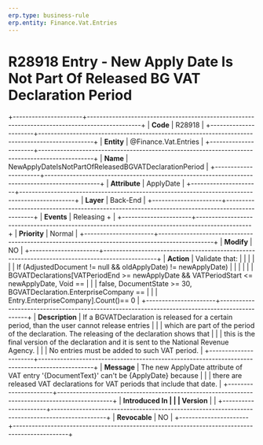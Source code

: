 ```yaml
---
erp.type: business-rule
erp.entity: Finance.Vat.Entries
---
```


# R28918 Entry - New Apply Date Is Not Part Of Released BG VAT Declaration Period
+----------------------+-----------------------------------------------------------------------------------------------+
| **Code**             | R28918                                                                                        |
+----------------------+-----------------------------------------------------------------------------------------------+
| **Entity**           | @Finance.Vat.Entries                                                                                         |
+----------------------+-----------------------------------------------------------------------------------------------+
| **Name**             | NewApplyDateIsNotPartOfReleasedBGVATDeclarationPeriod                                         |
+----------------------+-----------------------------------------------------------------------------------------------+
| **Attribute**        | ApplyDate                                                                                     |
+----------------------+-----------------------------------------------------------------------------------------------+
| **Layer**            | Back-End                                                                                      |
+----------------------+-----------------------------------------------------------------------------------------------+
| **Events**           | Releasing +                                                                                   |
+----------------------+-----------------------------------------------------------------------------------------------+
| **Priority**         | Normal                                                                                        |
+----------------------+-----------------------------------------------------------------------------------------------+
| **Modify**           | NO                                                                                            |
+----------------------+-----------------------------------------------------------------------------------------------+
| **Action**           | Validate that:                                                                                |
|                      |                                                                                               |
|                      | If (AdjustedDocument != null && oldApplyDate) != newApplyDate)                                |
|                      |                                                                                               |
|                      | BGVATDeclarations\[VATPeriodEnd \>= newApplyDate && VATPeriodStart \<= newApplyDate, Void ==  |
|                      | false, DocumentState \>= 30, BGVATDeclaration.EnterpriseCompany ==                            |
|                      | Entry.EnterpriseCompany\].Count()== 0                                                         |
+----------------------+-----------------------------------------------------------------------------------------------+
| **Description**      | If a BGVATDeclaration is released for a certain period, than the user cannot release entries  |
|                      | which are part of the period of the declaration. The releasing of the declaration shows that  |
|                      | this is the final version of the declaration and it is sent to the National Revenue Agency.   |
|                      | No entries must be added to such VAT period.                                                  |
+----------------------+-----------------------------------------------------------------------------------------------+
| **Message**          | The new ApplyDate attribute of VAT entry \'{DocumentText}\' can\'t be {ApplyDate} because     |
|                      | there are released VAT declarations for VAT periods that include that date.                   |
+----------------------+-----------------------------------------------------------------------------------------------+
| **Introduced In      |                                                                                               |
| Version**            |                                                                                               |
+----------------------+-----------------------------------------------------------------------------------------------+
| **Revocable**        | NO                                                                                            |
+----------------------+-----------------------------------------------------------------------------------------------+

  

  

  
